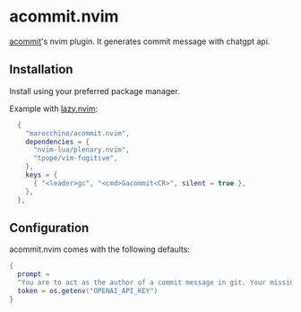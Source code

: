 # acommit.nvim

[acommit](https://github.com/marocchino/acommit)'s nvim plugin. It generates commit message with chatgpt api.

## Installation

Install using your preferred package manager.

Example with [lazy.nvim](https://github.com/folke/lazy.nvim):

```lua
  {
    "marocchino/acommit.nvim",
    dependencies = {
      "nvim-lua/plenary.nvim",
      "tpope/vim-fugitive",
    },
    keys = {
      { "<leader>gc", "<cmd>Gacommit<CR>", silent = true },
    },
  },
```

## Configuration

acommit.nvim comes with the following defaults:

```lua
{
  prompt =
  "You are to act as the author of a commit message in git. Your mission is to create clean and comprehensive commit messages in the gitmoji convention with emoji and explain why a change was done. I'll send you an output of 'git diff --staged' command, and you convert it into a commit message. Add a short description of WHY the changes are done after the commit message. Don't start it with 'This commit', just describe the changes. Use the present tense. Commit title must not be longer than 74 characters.",
  token = os.getenv("OPENAI_API_KEY")
}
```
